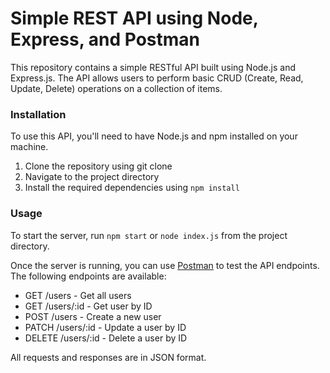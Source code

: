 <!-- @format -->

# Simple REST API using Node, Express, and Postman

This repository contains a simple RESTful API built using Node.js and Express.js. The API allows users to perform basic CRUD (Create, Read, Update, Delete) operations on a collection of items.

### Installation

To use this API, you'll need to have Node.js and npm installed on your machine.

1. Clone the repository using git clone
2. Navigate to the project directory
3. Install the required dependencies using `npm install`

### Usage

To start the server, run `npm start` or `node index.js` from the project directory.

Once the server is running, you can use [Postman](https://www.postman.com/downloads/) to test the API endpoints. The following endpoints are available:

-   GET /users - Get all users
-   GET /users/:id - Get user by ID
-   POST /users - Create a new user
-   PATCH /users/:id - Update a user by ID
-   DELETE /users/:id - Delete a user by ID

All requests and responses are in JSON format.
